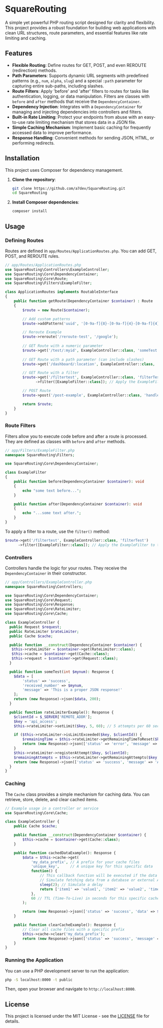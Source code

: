 # SquareRouting

A simple yet powerful PHP routing script designed for clarity and flexibility. This project provides a robust foundation for building web applications with clean URL structures, route parameters, and essential features like rate limiting and caching.

## Features

*   **Flexible Routing**: Define routes for GET, POST, and even REROUTE (redirection) methods.
*   **Path Parameters**: Supports dynamic URL segments with predefined patterns (e.g., `num`, `alpha`, `slug`) and a special `:path` parameter for capturing entire sub-paths, including slashes.
*   **Route Filters**: Apply 'before' and 'after' filters to routes for tasks like authentication, logging, or data manipulation. Filters are classes with `before` and `after` methods that receive the `DependencyContainer`.
*   **Dependency Injection**: Integrates with a `DependencyContainer` for managing and injecting dependencies into controllers and filters.
*   **Built-in Rate Limiting**: Protect your endpoints from abuse with an easy-to-use rate limiting mechanism that stores data in a JSON file.
*   **Simple Caching Mechanism**: Implement basic caching for frequently accessed data to improve performance.
*   **Response Handling**: Convenient methods for sending JSON, HTML, or performing redirects.

## Installation

This project uses Composer for dependency management.

1.  **Clone the repository**:
    ```bash
    git clone https://github.com/a7dev/SquareRouting.git
    cd SquareRouting
    ```
2.  **Install Composer dependencies**:
    ```bash
    composer install
    ```

## Usage

### Defining Routes

Routes are defined in `app/Routes/ApplicationRoutes.php`. You can add GET, POST, and REROUTE rules.

```php
// app/Routes/ApplicationRoutes.php
use SquareRouting\Controllers\ExampleController;
use SquareRouting\Core\DependencyContainer;
use SquareRouting\Core\Route;
use SquareRouting\Filters\ExampleFilter;

class ApplicationRoutes implements RoutableInterface
{
    public function getRoute(DependencyContainer $container) : Route
    {
        $route = new Route($container);

        // Add custom patterns
        $route->addPattern('uuid', '[0-9a-f]{8}-[0-9a-f]{4}-[0-9a-f]{4}-[0-9a-f]{4}-[0-9a-f]{12}');

        // Reroute Example
        $route->reroute('/reroute-test', '/google');
        
        // GET Route with a numeric parameter
        $route->get('/test/:myid', ExampleController::class, 'someTest', ['myid' => 'num']);
        
        // GET Route with a path parameter (can include slashes)
        $route->get('/dashboard/:location', ExampleController::class, 'dashboardExample', ['location' => 'path']);

        // GET Route with a filter
        $route->get('/filtertest', ExampleController::class, 'filterTest')
              ->filter([ExampleFilter::class]); // Apply the ExampleFilter to this route

        // POST Route
        $route->post('/post-example', ExampleController::class, 'handlePostRequest');

        return $route;
    }
}
```

### Route Filters

Filters allow you to execute code before and after a route is processed. They are defined as classes with `before` and `after` methods.

```php
// app/Filters/ExampleFilter.php
namespace SquareRouting\Filters;

use SquareRouting\Core\DependencyContainer;

class ExampleFilter
{
    public function before(DependencyContainer $container): void
    {
        echo "some text before...";
    }

    public function after(DependencyContainer $container): void
    {
        echo "...some text after.";
    }
}
```

To apply a filter to a route, use the `filter()` method:

```php
$route->get('/filtertest', ExampleController::class, 'filterTest')
      ->filter([ExampleFilter::class]); // Apply the ExampleFilter to this route
```

### Controllers

Controllers handle the logic for your routes. They receive the `DependencyContainer` in their constructor.

```php
// app/Controllers/ExampleController.php
namespace SquareRouting\Controllers;

use SquareRouting\Core\DependencyContainer;
use SquareRouting\Core\Request;
use SquareRouting\Core\Response;
use SquareRouting\Core\RateLimiter;
use SquareRouting\Core\Cache;

class ExampleController {
  public Request $request;
  public RateLimiter $rateLimiter;
  public Cache $cache;

  public function __construct(DependencyContainer $container) {
   $this->rateLimiter = $container->get(RateLimiter::class);
   $this->cache = $container->get(Cache::class);
   $this->request = $container->get(Request::class);
  }

  public function someTest(int $mynum): Response {
    $data = [
        'status' => 'success',
        'received_number' => $mynum,
        'message' => 'This is a proper JSON response!'
    ];
    return (new Response)->json($data, 200);
  }

  public function rateLimiterExample(): Response {
    $clientId = $_SERVER['REMOTE_ADDR'];
    $key = 'api_access';
    $this->rateLimiter->setLimit($key, 5, 60); // 5 attempts per 60 seconds

    if ($this->rateLimiter->isLimitExceeded($key, $clientId)) {
        $remainingTime = $this->rateLimiter->getRemainingTimeToReset($key, $clientId);
        return (new Response)->json(['status' => 'error', 'message' => 'Rate limit exceeded. Try again in ' . $remainingTime . ' seconds.'], 429);
    }
    $this->rateLimiter->registerAttempt($key, $clientId);
    $remainingAttempts = $this->rateLimiter->getRemainingAttempts($key, $clientId);
    return (new Response)->json(['status' => 'success', 'message' => 'API access granted.', 'remaining_attempts' => $remainingAttempts], 200);
  }
}
```

### Caching

The `Cache` class provides a simple mechanism for caching data. You can retrieve, store, delete, and clear cached items.

```php
// Example usage in a controller or service
use SquareRouting\Core\Cache;

class ExampleController {
    public Cache $cache;

    public function __construct(DependencyContainer $container) {
        $this->cache = $container->get(Cache::class);
    }

    public function cachedDataExample(): Response {
        $data = $this->cache->get(
            'my_data_prefix', // A prefix for your cache files
            'unique_key',     // A unique key for this specific data
            function() {
                // This callback function will be executed if the data is not in cache or has expired
                // Simulate fetching data from a database or external API
                sleep(2); // Simulate a delay
                return ['item1' => 'value1', 'item2' => 'value2', 'timestamp' => time()];
            },
            60 // TTL (Time-To-Live) in seconds for this specific cache entry
        );

        return (new Response)->json(['status' => 'success', 'data' => $data], 200);
    }

    public function clearCacheExample(): Response {
        // Clear all cache files with a specific prefix
        $this->cache->clear('my_data_prefix');
        return (new Response)->json(['status' => 'success', 'message' => 'Cache cleared for my_data_prefix'], 200);
    }
}
```

### Running the Application

You can use a PHP development server to run the application:

```bash
php -S localhost:8000 -t public
```

Then, open your browser and navigate to `http://localhost:8000`.

## License

This project is licensed under the MIT License - see the [LICENSE](LICENSE) file for details.
